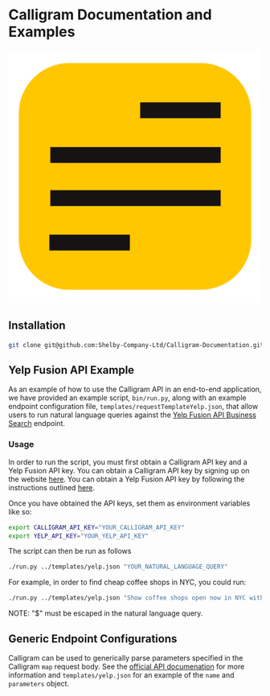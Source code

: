 # Calligram Documentation and Examples
![Calligram Logo](logo.png)

## Installation

```bash
git clone git@github.com:Shelby-Company-Ltd/Calligram-Documentation.git
```

## Yelp Fusion API Example

As an example of how to use the Calligram API in an end-to-end application, we have provided an example script, `bin/run.py`, along with an example endpoint configuration file, `templates/requestTemplateYelp.json`, that allow users to run natural language queries against the [Yelp Fusion API Business Search](https://www.yelp.com/developers/documentation/v3/business_search) endpoint.

### Usage

In order to run the script, you must first obtain a Calligram API key and a Yelp Fusion API key. You can obtain a Calligram API key by signing up on the website [here](https://www.calligram.io/account). You can obtain a Yelp Fusion API key by following the instructions outlined [here](https://www.yelp.com/developers/documentation/v3/authentication).


Once you have obtained the API keys, set them as environment variables like so:
```bash
export CALLIGRAM_API_KEY="YOUR_CALLIGRAM_API_KEY"
export YELP_API_KEY="YOUR_YELP_API_KEY"
```

The script can then be run as follows
```bash
./run.py ../templates/yelp.json "YOUR_NATURAL_LANGUAGE_QUERY"
```

For example, in order to find cheap coffee shops in NYC, you could run:
```bash
./run.py ../templates/yelp.json "Show coffee shops open now in NYC with a price range of \$."
```
NOTE: "$" must be escaped in the natural language query.

## Generic Endpoint Configurations

Calligram can be used to generically parse parameters specified in the Calligram `map` request body. See the [official API documenation](https://www.calligram.io/documentation) for more information and `templates/yelp.json` for an example of the `name` and `parameters` object.